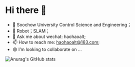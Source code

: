 # Hi there 👋

<!--
**haohaoalt/haohaoalt** is a ✨ _special_ ✨ repository because its `README.md` (this file) appears on your GitHub profile.

Here are some ideas to get you started:

- 🔭 I’m currently working on ...
- 🌱 I’m currently learning ...
- 👯 I’m looking to collaborate on ...
- 🤔 I’m looking for help with ...
- 💬 Ask me about ...
- 📫 How to reach me: ...
- 😄 Pronouns: ...
- ⚡ Fun fact: ...
-->
- 🔭 Soochow University Control Science and Engineering；
- 🌱 Robot；SLAM；
- 💬 Ask me about wechat: haohaoalt;
- 📫 How to reach me: haohaoalt@163.com;
- 😄 I’m looking to collaborate on ...


![Anurag's GitHub stats](https://github-readme-stats.vercel.app/api?username=haohaoalt&count_private=true&show_icons=true&theme=radical)